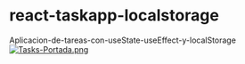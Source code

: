 # react-taskapp-localstorage
Aplicacion-de-tareas-con-useState-useEffect-y-localStorage
[![Tasks-Portada.png](https://i.postimg.cc/52RssJ1H/Tasks-Portada.png)](https://postimg.cc/RWw10jW9)
